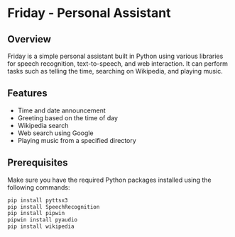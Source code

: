 # Friday - Personal Assistant

## Overview
Friday is a simple personal assistant built in Python using various libraries for speech recognition, text-to-speech, and web interaction. It can perform tasks such as telling the time, searching on Wikipedia, and playing music.

## Features
- Time and date announcement
- Greeting based on the time of day
- Wikipedia search
- Web search using Google
- Playing music from a specified directory

## Prerequisites
Make sure you have the required Python packages installed using the following commands:
```bash
pip install pyttsx3
pip install SpeechRecognition
pip install pipwin
pipwin install pyaudio
pip install wikipedia
